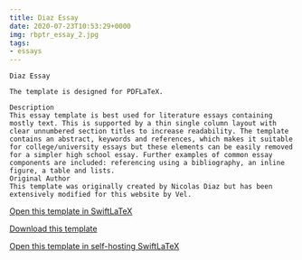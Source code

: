 ```yaml
---
title: Diaz Essay
date: 2020-07-23T10:53:29+0000
img: rbptr_essay_2.jpg
tags:
- essays
---
```

```
Diaz Essay

The template is designed for PDFLaTeX.

Description
This essay template is best used for literature essays containing mostly text. This is supported by a thin single column layout with clear unnumbered section titles to increase readability. The template contains an abstract, keywords and references, which makes it suitable for college/university essays but these elements can be easily removed for a simpler high school essay. Further examples of common essay components are included: referencing using a bibliography, an inline figure, a table and lists.
Original Author
This template was originally created by Nicolas Diaz but has been extensively modified for this website by Vel.
```
[Open this template in SwiftLaTeX](https://www.swiftlatex.com/project.html?import=https://swiftlatex.github.io/LaTeXBoilerPlate/zips/sknjt_essay_2.zip&import_name=Diaz%20Essay)

[Download this template](https://swiftlatex.github.io/LaTeXBoilerPlate/zips/sknjt_essay_2.zip)

[Open this template in self-hosting SwiftLaTeX](http://localhost:3011/project.html?import=https://swiftlatex.github.io/LaTeXBoilerPlate/zips/sknjt_essay_2.zip&import_name=Diaz%20Essay)

